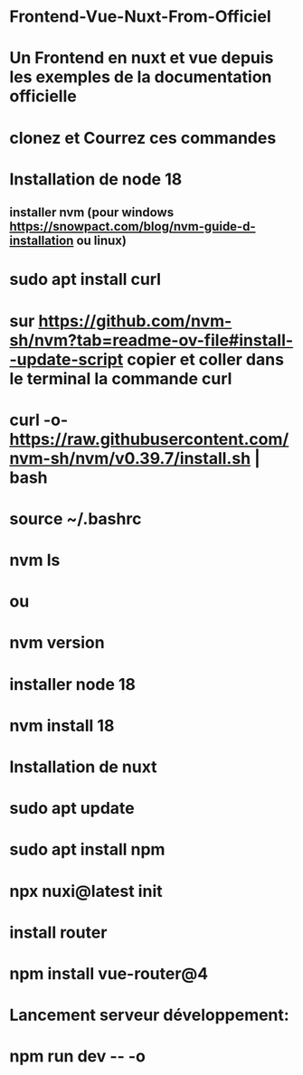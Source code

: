 # Frontend-Vue-Nuxt-From-Officiel
# Un Frontend en nuxt et vue depuis les exemples de la documentation officielle
# clonez et Courrez ces commandes
# Installation de node 18
## installer nvm (pour windows https://snowpact.com/blog/nvm-guide-d-installation ou linux)
# sudo apt install curl 
# sur https://github.com/nvm-sh/nvm?tab=readme-ov-file#install--update-script copier et coller dans le terminal la commande curl
# curl -o- https://raw.githubusercontent.com/nvm-sh/nvm/v0.39.7/install.sh | bash
# source ~/.bashrc
# nvm ls
# ou
# nvm version
# installer node 18
# nvm install 18
# Installation de nuxt
# sudo apt update
# sudo apt install npm
# npx nuxi@latest init <project-name>
# install router
# npm install vue-router@4
# Lancement serveur développement:
# npm run dev -- -o
